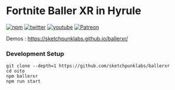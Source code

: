 # Fortnite Baller XR in Hyrule 

[![npm](https://img.shields.io/badge/Sponsor-donate-blue?style=flat-square&logo=github)](https://github.com/sponsors/sketchpunklabs)
[![twitter](https://img.shields.io/badge/Twitter-profile-blue?style=flat-square&logo=twitter)](https://twitter.com/SketchpunkLabs)
[![youtube](https://img.shields.io/badge/Youtube-subscribe-red?style=flat-square&logo=youtube)](https://youtube.com/c/sketchpunklabs)
[![Patreon](https://img.shields.io/badge/Patreon-donate-red?style=flat-square&logo=youtube)](https://www.patreon.com/sketchpunk)

Demos : https://sketchpunklabs.github.io/ballerxr/

### Development Setup ###
```
git clone --depth=1 https://github.com/sketchpunklabs/ballerxr
cd oito
npm ballerxr
npm run start
```